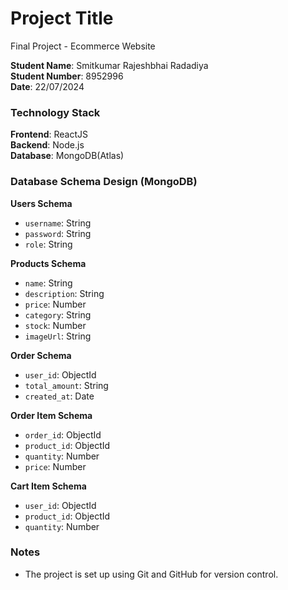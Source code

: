 
# Project Title
Final Project - Ecommerce Website

**Student Name**: Smitkumar Rajeshbhai Radadiya  
**Student Number**: 8952996  
**Date**: 22/07/2024

### Technology Stack

**Frontend**: ReactJS  
**Backend**: Node.js  
**Database**: MongoDB(Atlas)

### Database Schema Design (MongoDB)

**Users Schema**

- `username`: String
- `password`: String
- `role`: String

**Products Schema**

- `name`: String
- `description`: String
- `price`: Number
- `category`: String
- `stock`: Number
- `imageUrl`: String

**Order Schema**

- `user_id`: ObjectId
- `total_amount`: String
- `created_at`: Date

**Order Item Schema**

- `order_id`: ObjectId
- `product_id`: ObjectId
- `quantity`: Number
- `price`: Number

**Cart Item Schema**

- `user_id`: ObjectId
- `product_id`: ObjectId
- `quantity`: Number

### Notes

- The project is set up using Git and GitHub for version control.
